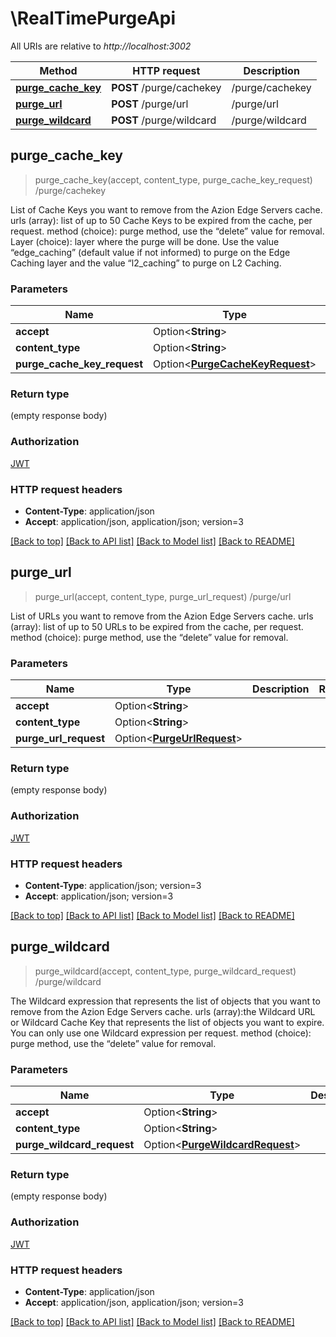 # \RealTimePurgeApi

All URIs are relative to *http://localhost:3002*

Method | HTTP request | Description
------------- | ------------- | -------------
[**purge_cache_key**](RealTimePurgeApi.md#purge_cache_key) | **POST** /purge/cachekey | /purge/cachekey
[**purge_url**](RealTimePurgeApi.md#purge_url) | **POST** /purge/url | /purge/url
[**purge_wildcard**](RealTimePurgeApi.md#purge_wildcard) | **POST** /purge/wildcard | /purge/wildcard



## purge_cache_key

> purge_cache_key(accept, content_type, purge_cache_key_request)
/purge/cachekey

List of Cache Keys you want to remove from the Azion Edge Servers cache.  urls (array): list of up to 50 Cache Keys to be expired from the cache, per request.  method (choice): purge method, use the “delete” value for removal.  Layer (choice): layer where the purge will be done. Use the value “edge_caching” (default value if not informed) to purge on the Edge Caching layer and the value “l2_caching” to purge on L2 Caching.

### Parameters


Name | Type | Description  | Required | Notes
------------- | ------------- | ------------- | ------------- | -------------
**accept** | Option<**String**> |  |  |
**content_type** | Option<**String**> |  |  |
**purge_cache_key_request** | Option<[**PurgeCacheKeyRequest**](PurgeCacheKeyRequest.md)> |  |  |

### Return type

 (empty response body)

### Authorization

[JWT](../README.md#JWT)

### HTTP request headers

- **Content-Type**: application/json
- **Accept**: application/json, application/json; version=3

[[Back to top]](#) [[Back to API list]](../README.md#documentation-for-api-endpoints) [[Back to Model list]](../README.md#documentation-for-models) [[Back to README]](../README.md)


## purge_url

> purge_url(accept, content_type, purge_url_request)
/purge/url

List of URLs you want to remove from the Azion Edge Servers cache.  urls (array): list of up to 50 URLs to be expired from the cache, per request.  method (choice): purge method, use the “delete” value for removal.

### Parameters


Name | Type | Description  | Required | Notes
------------- | ------------- | ------------- | ------------- | -------------
**accept** | Option<**String**> |  |  |
**content_type** | Option<**String**> |  |  |
**purge_url_request** | Option<[**PurgeUrlRequest**](PurgeUrlRequest.md)> |  |  |

### Return type

 (empty response body)

### Authorization

[JWT](../README.md#JWT)

### HTTP request headers

- **Content-Type**: application/json; version=3
- **Accept**: application/json; version=3

[[Back to top]](#) [[Back to API list]](../README.md#documentation-for-api-endpoints) [[Back to Model list]](../README.md#documentation-for-models) [[Back to README]](../README.md)


## purge_wildcard

> purge_wildcard(accept, content_type, purge_wildcard_request)
/purge/wildcard

The Wildcard expression that represents the list of objects that you want to remove from the Azion Edge Servers cache.  urls (array):the Wildcard URL or Wildcard Cache Key that represents the list of objects you want to expire. You can only use one Wildcard expression per request.  method (choice): purge method, use the “delete” value for removal.

### Parameters


Name | Type | Description  | Required | Notes
------------- | ------------- | ------------- | ------------- | -------------
**accept** | Option<**String**> |  |  |
**content_type** | Option<**String**> |  |  |
**purge_wildcard_request** | Option<[**PurgeWildcardRequest**](PurgeWildcardRequest.md)> |  |  |

### Return type

 (empty response body)

### Authorization

[JWT](../README.md#JWT)

### HTTP request headers

- **Content-Type**: application/json
- **Accept**: application/json, application/json; version=3

[[Back to top]](#) [[Back to API list]](../README.md#documentation-for-api-endpoints) [[Back to Model list]](../README.md#documentation-for-models) [[Back to README]](../README.md)

